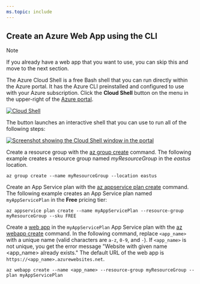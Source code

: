 ```yaml
---
ms.topic: include
---
```


## Create an Azure Web App using the CLI

> [!NOTE]
> If you already have a web app that you want to use, you can skip this and move to the next section.  

The Azure Cloud Shell is a free Bash shell that you can run directly within the Azure portal.
It has the Azure CLI preinstalled and configured to use with your Azure subscription.
Click the **Cloud Shell** button on the menu in the upper-right of the [Azure portal](https://portal.azure.com).

[![Cloud Shell](/azure/includes/media/cloud-shell-try-it/cloud-shell-menu.png)](https://portal.azure.com)

The button launches an interactive shell that you can use to run all of the following steps:

[![Screenshot showing the Cloud Shell window in the portal](/azure/includes/media/cloud-shell-try-it/cloud-shell-safari.png)](https://portal.azure.com)

Create a resource group with the [az group create](/cli/azure/group#create) command. The following example creates a resource group named *myResourceGroup* in the *eastus* location.

```azurecli-interactive
az group create --name myResourceGroup --location eastus
```

Create an App Service plan with the [az appservice plan create](/cli/azure/appservice/plan#create) command. The following example creates an App Service plan named `myAppServicePlan` in the **Free** pricing tier:

```azurecli-interactive
az appservice plan create --name myAppServicePlan --resource-group myResourceGroup --sku FREE
```

Create a [web app](/azure/app-service-web/app-service-web-overview) in the `myAppServicePlan` App Service plan with the [az webapp create](/cli/azure/webapp#create) command. In the following command, replace `<app_name>` with a unique name (valid characters are `a-z`, `0-9`, and `-`). If `<app_name>` is not unique, you get the error message "Website with given name <app_name> already exists." The default URL of the web app is `https://<app_name>.azurewebsites.net`.

```azurecli-interactive
az webapp create --name <app_name> --resource-group myResourceGroup --plan myAppServicePlan
```
